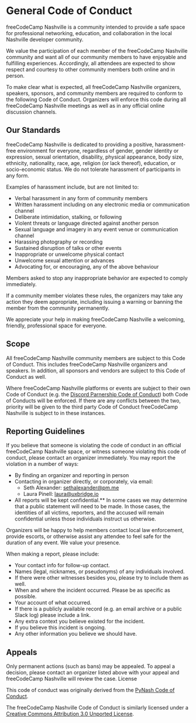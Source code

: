 # General Code of Conduct

freeCodeCamp Nashville is a community intended to provide a safe space for professional networking, education, and collaboration in the local Nashville developer community.

We value the participation of each member of the freeCodeCamp Nashville community and want all of our community members to have enjoyable and fulfilling experiences. Accordingly, all attendees are expected to show respect and courtesy to other community members both online and in person.

To make clear what is expected, all freeCodeCamp Nashville organizers, speakers, sponsors, and community members are required to conform to the following Code of Conduct. Organizers will enforce this code during all freeCodeCamp Nashville meetings as well as in any official online discussion channels.

## Our Standards

freeCodeCamp Nashville is dedicated to providing a positive, harassment-free environment for everyone, regardless of gender, gender identity or expression, sexual orientation, disability, physical appearance, body size, ethnicity, nationality, race, age, religion (or lack thereof), education, or socio-economic status. We do not tolerate harassment of participants in any form.

Examples of harassment include, but are not limited to:

- Verbal harassment in any form of community members
- Written harassment including on any electronic media or communication channel
- Deliberate intimidation, stalking, or following
- Violent threats or language directed against another person
- Sexual language and imagery in any event venue or communication channel
- Harassing photography or recording
- Sustained disruption of talks or other events
- Inappropriate or unwelcome physical contact
- Unwelcome sexual attention or advances
- Advocating for, or encouraging, any of the above behaviour

Members asked to stop any inappropriate behavior are expected to comply immediately.

If a community member violates these rules, the organizers may take any action they deem appropriate, including issuing a warning or banning the member from the community permanently.

We appreciate your help in making freeCodeCamp Nashville a welcoming, friendly, professional space for everyone.

## Scope

All freeCodeCamp Nashville community members are subject to this Code of Conduct. This includes freeCodeCamp Nashville organizers and speakers. In addition, all sponsors and vendors are subject to this Code of Conduct as well.

Where freeCodeCamp Nashville platforms or events are subject to their own Code of Conduct (e.g. the [Discord Parnership Code of Conduct](https://support.discordapp.com/hc/en-us/articles/360024871991-Discord-Partnership-Code-of-Conduct)) both Code of Conducts will be enforced. If there are any conflicts between the two, priority will be given to the third party Code of Conduct freeCodeCamp Nashville is subject to in these instances.

## Reporting Guidelines

If you believe that someone is violating the code of conduct in an official freeCodeCamp Nashville space, or witness someone violating this code of conduct, please contact an organizer immediately. You may report the violation in a number of ways:

- By finding an organizer and reporting in person
- Contacting in organizer directly, or corporately, via email:
  - Seth Alexander: sethalexander@pm.me
  - Laura Pinell: laura@uxbridge.io
- All reports will be kept confidential.** In some cases we may determine that a public statement will need to be made. In those cases, the identities of all victims, reporters, and the accused will remain confidential unless those individuals instruct us otherwise.

Organizers will be happy to help members contact local law enforcement, provide escorts, or otherwise assist any attendee to feel safe for the duration of any event. We value your presence.

When making a report, please include:

- Your contact info for follow-up contact.
- Names (legal, nicknames, or pseudonyms) of any individuals involved.
- If there were other witnesses besides you, please try to include them as well.
- When and where the incident occurred. Please be as specific as possible.
- Your account of what occurred.
- If there is a publicly available record (e.g. an email archive or a public Slack log) please include a link.
- Any extra context you believe existed for the incident.
- If you believe this incident is ongoing.
- Any other information you believe we should have.

## Appeals

Only permanent actions (such as bans) may be appealed. To appeal a decision, please contact an organizer listed above with your appeal and freeCodeCamp Nashville will review the case.
License

This code of conduct was originally derived from the [PyNash Code of Conduct](https://pynash.org/code-of-conduct).

The freeCodeCamp Nashville Code of Conduct is similarly licensed under a [Creative Commons Attribution 3.0 Unported License](https://creativecommons.org/licenses/by/3.0/).
